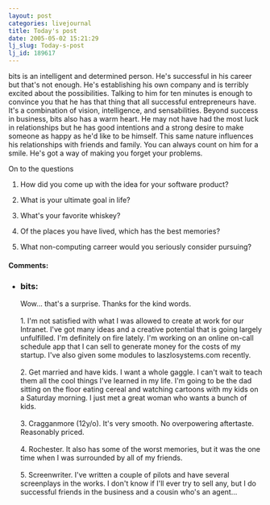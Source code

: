```yaml
---
layout: post
categories: livejournal
title: Today's post
date: 2005-05-02 15:21:29
lj_slug: Today-s-post
lj_id: 189617
---
```

bits is an intelligent and determined person. He's successful in his career but that's not enough. He's establishing his own company and is terribly excited about the possibilities. Talking to him for ten minutes is enough to convince you that he has that thing that all successful entrepreneurs have. It's a combination of vision, intelligence, and sensabilities. Beyond success in business, bits also has a warm heart. He may not have had the most luck in relationships but he has good intentions and a strong desire to make someone as happy as he'd like to be himself. This same nature influences his relationships with friends and family. You can always count on him for a smile. He's got a way of making you forget your problems.  



On to the questions



  1. How did you come up with the idea for your software product?  



  2. What is your ultimate goal in life?  



  3. What's your favorite whiskey?  



  4. Of the places you have lived, which has the best memories?  



  5. What non-computing carreer would you seriously consider pursuing?


<div id="comments"><h4>Comments:</h4><div class="lj-comments"><ul>
<li><h3>bits: </h3>
<a id="comment-415"></a>
<p>Wow...  that's a surprise.  Thanks for the kind words.  <br>
<br>
1. I'm not satisfied with what I was allowed to create at work for our Intranet.  I've got many ideas and a creative potential that is going largely unfulfilled.  I'm definitely on fire lately.  I'm working on an online on-call schedule app that I can sell to generate money for the costs of my startup.  I've also given some modules to laszlosystems.com recently.<br>
<br>
2. Get married and have kids.  I want a whole gaggle.  I can't wait to teach them all the cool things I've learned in my life.  I'm going to be the dad sitting on the floor eating cereal and watching cartoons with my kids on a Saturday morning.  I just met a great woman who wants a bunch of kids.<br>
<br>
3. Cragganmore (12y/o).  It's very smooth. No overpowering aftertaste.  Reasonably priced.<br>
<br>
4. Rochester.  It also has some of the worst memories, but it was the one time when I was surrounded by all of my friends.<br>
<br>
5. Screenwriter.  I've written a couple of pilots and have several screenplays in the works.  I don't know if I'll ever try to sell any, but I do successful friends in the business and a cousin who's an agent...<br></p>
</li>
</ul></div></div>
